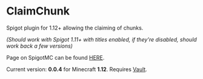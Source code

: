 # ClaimChunk

Spigot plugin for 1.12+ allowing the claiming of chunks.

*(Should work with Spigot 1.11+ with titles enabled, if they're disabled, should work back a few versions)*

Page on SpigotMC can be found [HERE](https://www.spigotmc.org/resources/claimchunk.44458/).

Current version: **0.0.4** for Minecraft **1.12**. Requires [Vault](https://www.spigotmc.org/resources/vault.41918/).